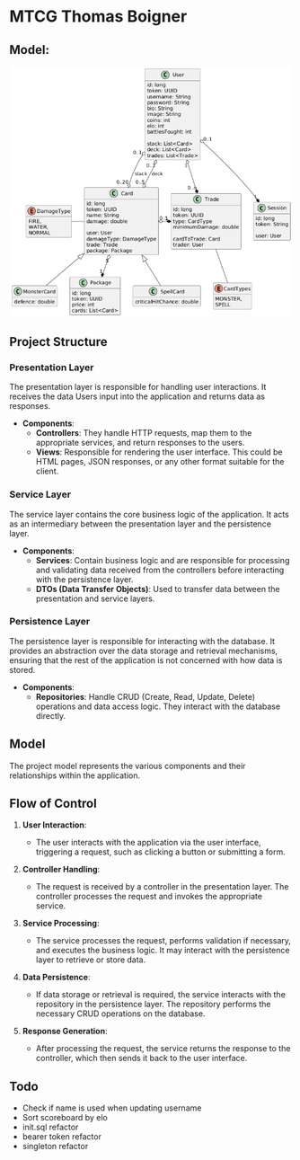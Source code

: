 # MTCG Thomas Boigner
## Model:
![Model](/src/docs/model.png)

## Project Structure

### Presentation Layer
The presentation layer is responsible for handling user interactions. It receives the data Users input into the application and returns data as responses. 

- **Components**:
    - **Controllers**: They handle HTTP requests, map them to the appropriate services, and return responses to the users.
    - **Views**: Responsible for rendering the user interface. This could be HTML pages, JSON responses, or any other format suitable for the client.

### Service Layer
The service layer contains the core business logic of the application. It acts as an intermediary between the presentation layer and the persistence layer.

- **Components**:
    - **Services**: Contain business logic and are responsible for processing and validating data received from the controllers before interacting with the persistence layer.
    - **DTOs (Data Transfer Objects)**: Used to transfer data between the presentation and service layers.

### Persistence Layer
The persistence layer is responsible for interacting with the database. It provides an abstraction over the data storage and retrieval mechanisms, ensuring that the rest of the application is not concerned with how data is stored.

- **Components**:
    - **Repositories**: Handle CRUD (Create, Read, Update, Delete) operations and data access logic. They interact with the database directly.

## Model
The project model represents the various components and their relationships within the application.

## Flow of Control
1. **User Interaction**:
    - The user interacts with the application via the user interface, triggering a request, such as clicking a button or submitting a form.

2. **Controller Handling**:
    - The request is received by a controller in the presentation layer. The controller processes the request and invokes the appropriate service.

3. **Service Processing**:
    - The service processes the request, performs validation if necessary, and executes the business logic. It may interact with the persistence layer to retrieve or store data.

4. **Data Persistence**:
    - If data storage or retrieval is required, the service interacts with the repository in the persistence layer. The repository performs the necessary CRUD operations on the database.

5. **Response Generation**:
    - After processing the request, the service returns the response to the controller, which then sends it back to the user interface.

## Todo
- Check if name is used when updating username
- Sort scoreboard by elo
- init.sql refactor
- bearer token refactor
- singleton refactor